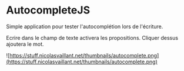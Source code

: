 # AutocompleteJS

Simple application pour tester l'autocomplétion lors de l'écriture.

Ecrire dans le champ de texte activera les propositions. Cliquer dessus ajoutera le mot.

![https://stuff.nicolasvaillant.net/thumbnails/autocomplete.png](https://stuff.nicolasvaillant.net/thumbnails/autocomplete.png)
